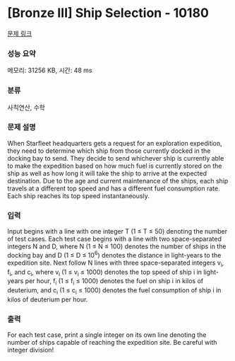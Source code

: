 # [Bronze III] Ship Selection - 10180 

[문제 링크](https://www.acmicpc.net/problem/10180) 

### 성능 요약

메모리: 31256 KB, 시간: 48 ms

### 분류

사칙연산, 수학

### 문제 설명

<p>When Starfleet headquarters gets a request for an exploration expedition, they need to determine which ship from those currently docked in the docking bay to send. They decide to send whichever ship is currently able to make the expedition based on how much fuel is currently stored on the ship as well as how long it will take the ship to arrive at the expected destination. Due to the age and current maintenance of the ships, each ship travels at a different top speed and has a different fuel consumption rate. Each ship reaches its top speed instantaneously.</p>

### 입력 

 <p>Input begins with a line with one integer T (1 ≤ T ≤ 50) denoting the number of test cases. Each test case begins with a line with two space-separated integers N and D, where N (1 ≤ N ≤ 100) denotes the number of ships in the docking bay and D (1 ≤ D ≤ 10<sup>6</sup>) denotes the distance in light-years to the expedition site. Next follow N lines with three space-separated integers v<sub>i</sub>, f<sub>i</sub>, and c<sub>i</sub>, where v<sub>i</sub> (1 ≤ v<sub>i</sub> ≤ 1000) denotes the top speed of ship i in light-years per hour, f<sub>i</sub> (1 ≤ f<sub>i</sub> ≤ 1000) denotes the fuel on ship i in kilos of deuterium, and c<sub>i</sub> (1 ≤ c<sub>i</sub> ≤ 1000) denotes the fuel consumption of ship i in kilos of deuterium per hour.</p>

### 출력 

 <p>For each test case, print a single integer on its own line denoting the number of ships capable of reaching the expedition site. Be careful with integer division!</p>

